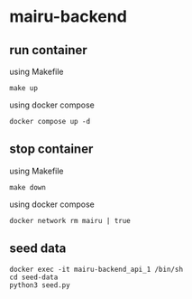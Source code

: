 # mairu-backend
## run container

using Makefile

```
make up
```

using docker compose

```
docker compose up -d
```

## stop container

using Makefile

```
make down
```

using docker compose

```
docker network rm mairu | true
```

## seed data

```
docker exec -it mairu-backend_api_1 /bin/sh
cd seed-data
python3 seed.py
```
